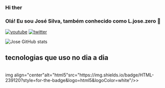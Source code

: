 ### Hi ther

### Olá! Eu sou José Silva, também conhecido como L.jose.zero 👋
[![youtube](https://img.shields.io/badge/YouTube-FF0000?style=for-the-badge&logo=youtube&logoColor=white)](https://www.youtube.com/channel/UCj0AhddydOpxwKmCdvXv_Ag)
[![twitter](https://img.shields.io/badge/Twitter-1DA1F2?style=for-the-badge&logo=twitter&logoColor=white)](https://twitter.com/Jossilv61817531)

![Jose GitHub stats](https://github-readme-stats.vercel.app/api?username=josesilva13&show_icons=true&theme=radical)

## tecnologias que uso no dia a dia

<div style= "display: inline_block"><br/<>img align="center"alt="html5"src="https://img.shields.io/badge/HTML-239120?style=for-the-badge&logo=html5&logoColor=white"/>>

</div>
